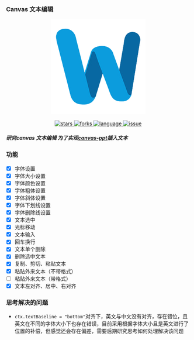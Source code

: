 ### Canvas 文本编辑

<p align="center">
    <img src="./public/word.png" />
</p>

<p align="center">
    <a href="https://github.com/moneyinto/canvas-editor/stargazers" target="_black">
        <img src="https://img.shields.io/github/stars/moneyinto/canvas-editor?logo=github" alt="stars" />
    </a>
    <a href="https://www.github.com/moneyinto/canvas-editor/network/members" target="_black">
        <img src="https://img.shields.io/github/forks/moneyinto/canvas-editor?logo=github" alt="forks" />
    </a>
    <a href="https://www.typescriptlang.org" target="_black">
        <img src="https://img.shields.io/badge/language-TypeScript-blue.svg" alt="language">
    </a>
    <a href="https://github.com/moneyinto/canvas-editor/issues" target="_black">
        <img src="https://img.shields.io/github/issues-closed/moneyinto/canvas-editor.svg" alt="issue">
    </a>
</p>

##### 研究canvas 文本编辑 为了实现[canvas-ppt](https://github.com/moneyinto/canvas-ppt)插入文本

### 功能
- [x] 字体设置
- [x] 字体大小设置
- [x] 字体颜色设置
- [x] 字体粗体设置
- [x] 字体斜体设置
- [x] 字体下划线设置
- [x] 字体删除线设置
- [x] 文本选中
- [x] 光标移动
- [x] 文本输入
- [x] 回车换行
- [x] 文本单个删除
- [x] 删除选中文本
- [x] 复制、剪切、粘贴文本
- [x] 粘贴外来文本（不带格式）
- [ ] 粘贴外来文本（带格式）
- [x] 文本左对齐、居中、右对齐

### 思考解决的问题
- ```ctx.textBaseline = "bottom"```对齐下，英文与中文没有对齐，存在错位，且英文在不同的字体大小下也存在错误，目前采用根据字体大小且是英文进行了位置的补偿，但感觉还会存在偏差，需要后期研究思考如何处理解决该问题
